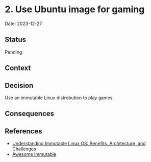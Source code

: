 # 2. Use Ubuntu image for gaming

Date: 2023-12-27

## Status

Pending

## Context

## Decision

Use an immutable Linux distrobution to play games.

## Consequences

## References

- [Understanding Immutable Linux OS: Benefits, Architecture, and Challenges](https://kairos.io/blog/2023/03/22/understanding-immutable-linux-os-benefits-architecture-and-challenges/)
- [Awesome Immutable](https://github.com/castrojo/awesome-immutable)
